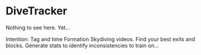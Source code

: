DiveTracker
===========

Nothing to see here. Yet...

Intention: Tag and time Formation Skydiving videos. Find your best exits and blocks. Generate stats to identify inconsistencies to train on...
